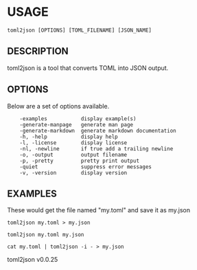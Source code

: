 
# USAGE

	toml2json [OPTIONS] [TOML_FILENAME] [JSON_NAME]

## DESCRIPTION


toml2json is a tool that converts TOML into JSON output.


## OPTIONS

Below are a set of options available.

```
    -examples           display example(s)
    -generate-manpage   generate man page
    -generate-markdown  generate markdown documentation
    -h, -help           display help
    -l, -license        display license
    -nl, -newline       if true add a trailing newline
    -o, -output         output filename
    -p, -pretty         pretty print output
    -quiet              suppress error messages
    -v, -version        display version
```


## EXAMPLES


These would get the file named "my.toml" and save it as my.json

    toml2json my.toml > my.json

    toml2json my.toml my.json

	cat my.toml | toml2json -i - > my.json


toml2json v0.0.25
